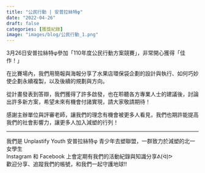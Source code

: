 ```yaml
---
title: "公民行動 | 安普拉絲特φ"
date: "2022-04-26"
draft: false
categories: [獲獎紀錄]
image: "images/blog/公民行動_1.png"
---
```

3月26日安普拉絲特φ參加「110年度公民行動方案競賽」，非常開心獲得「佳作！」

在比賽場內，我們用簡報與海報分享了水果店環保袋企劃的設計與執行、如何巧妙使企劃永續複製，以及後續的規劃與方向。

從計畫發表到答辯，我們獲得了許多啟發，也在聆聽各方專業人士的建議後，討論出許多新方案，希望未來有機會付諸實現，請大家敬請期待！

感謝主辦單位與評審老師，讓我們的理念有機會被更多人看見，我們也期許能提高我們的社會影響力，讓更多人加入減塑的行列！

<hr>
我們是 Unplastify Youth 安普拉絲特φ 青少年去塑聯盟，一群致力於減塑的北一女學生<br>
Instagram 和 Facebook 上會定期有我們的活動紀錄與知識分享ᕕ(ᐛ)ᕗ<br>
歡迎分享、追蹤我們的帳號，和我們一起守護地球!!